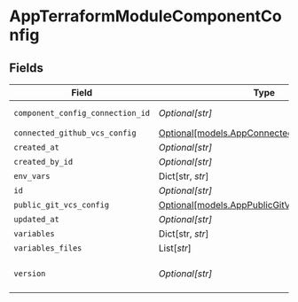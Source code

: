 # AppTerraformModuleComponentConfig


## Fields

| Field                                                                                    | Type                                                                                     | Required                                                                                 | Description                                                                              |
| ---------------------------------------------------------------------------------------- | ---------------------------------------------------------------------------------------- | ---------------------------------------------------------------------------------------- | ---------------------------------------------------------------------------------------- |
| `component_config_connection_id`                                                         | *Optional[str]*                                                                          | :heavy_minus_sign:                                                                       | parent reference                                                                         |
| `connected_github_vcs_config`                                                            | [Optional[models.AppConnectedGithubVCSConfig]](../models/appconnectedgithubvcsconfig.md) | :heavy_minus_sign:                                                                       | N/A                                                                                      |
| `created_at`                                                                             | *Optional[str]*                                                                          | :heavy_minus_sign:                                                                       | N/A                                                                                      |
| `created_by_id`                                                                          | *Optional[str]*                                                                          | :heavy_minus_sign:                                                                       | N/A                                                                                      |
| `env_vars`                                                                               | Dict[str, *str*]                                                                         | :heavy_minus_sign:                                                                       | N/A                                                                                      |
| `id`                                                                                     | *Optional[str]*                                                                          | :heavy_minus_sign:                                                                       | N/A                                                                                      |
| `public_git_vcs_config`                                                                  | [Optional[models.AppPublicGitVCSConfig]](../models/apppublicgitvcsconfig.md)             | :heavy_minus_sign:                                                                       | N/A                                                                                      |
| `updated_at`                                                                             | *Optional[str]*                                                                          | :heavy_minus_sign:                                                                       | N/A                                                                                      |
| `variables`                                                                              | Dict[str, *str*]                                                                         | :heavy_minus_sign:                                                                       | N/A                                                                                      |
| `variables_files`                                                                        | List[*str*]                                                                              | :heavy_minus_sign:                                                                       | N/A                                                                                      |
| `version`                                                                                | *Optional[str]*                                                                          | :heavy_minus_sign:                                                                       | terraform configuration values                                                           |